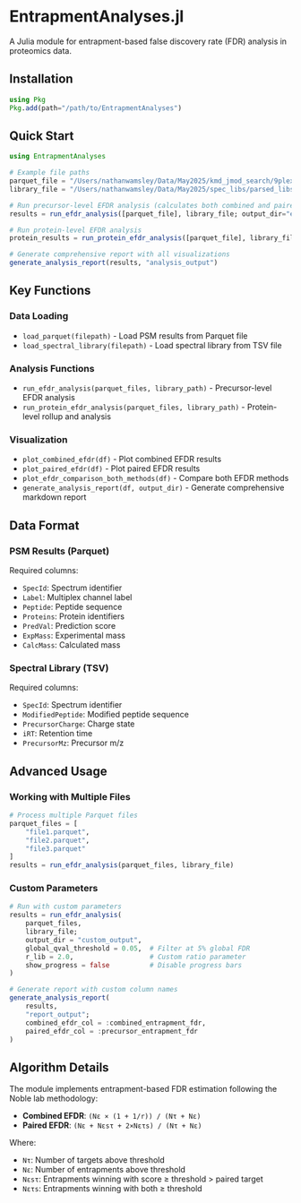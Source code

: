 # EntrapmentAnalyses.jl

A Julia module for entrapment-based false discovery rate (FDR) analysis in proteomics data.

## Installation

```julia
using Pkg
Pkg.add(path="/path/to/EntrapmentAnalyses")
```

## Quick Start

```julia
using EntrapmentAnalyses

# Example file paths
parquet_file = "/Users/nathanwamsley/Data/May2025/kmd_jmod_search/9plex/05202025/all_IDs_filtered_01.parquet"
library_file = "/Users/nathanwamsley/Data/May2025/spec_libs/parsed_libs/hs_tag6_predlib_JDRT_480_1000_2ng_shufentrap_noloss_051925_jmod.tsv"

# Run precursor-level EFDR analysis (calculates both combined and paired by default)
results = run_efdr_analysis([parquet_file], library_file; output_dir="efdr_output")

# Run protein-level EFDR analysis
protein_results = run_protein_efdr_analysis([parquet_file], library_file; output_dir="protein_efdr_output")

# Generate comprehensive report with all visualizations
generate_analysis_report(results, "analysis_output")
```

## Key Functions

### Data Loading
- `load_parquet(filepath)` - Load PSM results from Parquet file
- `load_spectral_library(filepath)` - Load spectral library from TSV file

### Analysis Functions
- `run_efdr_analysis(parquet_files, library_path)` - Precursor-level EFDR analysis
- `run_protein_efdr_analysis(parquet_files, library_path)` - Protein-level rollup and analysis

### Visualization
- `plot_combined_efdr(df)` - Plot combined EFDR results
- `plot_paired_efdr(df)` - Plot paired EFDR results
- `plot_efdr_comparison_both_methods(df)` - Compare both EFDR methods
- `generate_analysis_report(df, output_dir)` - Generate comprehensive markdown report

## Data Format

### PSM Results (Parquet)
Required columns:
- `SpecId`: Spectrum identifier
- `Label`: Multiplex channel label
- `Peptide`: Peptide sequence
- `Proteins`: Protein identifiers
- `PredVal`: Prediction score
- `ExpMass`: Experimental mass
- `CalcMass`: Calculated mass

### Spectral Library (TSV)
Required columns:
- `SpecId`: Spectrum identifier
- `ModifiedPeptide`: Modified peptide sequence
- `PrecursorCharge`: Charge state
- `iRT`: Retention time
- `PrecursorMz`: Precursor m/z

## Advanced Usage

### Working with Multiple Files

```julia
# Process multiple Parquet files
parquet_files = [
    "file1.parquet",
    "file2.parquet",
    "file3.parquet"
]
results = run_efdr_analysis(parquet_files, library_file)
```

### Custom Parameters

```julia
# Run with custom parameters
results = run_efdr_analysis(
    parquet_files, 
    library_file;
    output_dir = "custom_output",
    global_qval_threshold = 0.05,  # Filter at 5% global FDR
    r_lib = 2.0,                   # Custom ratio parameter
    show_progress = false          # Disable progress bars
)

# Generate report with custom column names
generate_analysis_report(
    results,
    "report_output";
    combined_efdr_col = :combined_entrapment_fdr,
    paired_efdr_col = :precursor_entrapment_fdr
)
```

## Algorithm Details

The module implements entrapment-based FDR estimation following the Noble lab methodology:

- **Combined EFDR**: `(Nε × (1 + 1/r)) / (Nτ + Nε)`
- **Paired EFDR**: `(Nε + Nεsτ + 2×Nετs) / (Nτ + Nε)`

Where:
- `Nτ`: Number of targets above threshold
- `Nε`: Number of entrapments above threshold  
- `Nεsτ`: Entrapments winning with score ≥ threshold > paired target
- `Nετs`: Entrapments winning with both ≥ threshold
